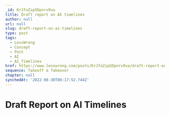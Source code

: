 ```yaml
---
_id: KrJfoZzpSDpnrv9va
title: Draft report on AI timelines
author: null
url: null
slug: draft-report-on-ai-timelines
type: post
tags:
  - LessWrong
  - Concept
  - Post
  - AI
  - AI_Timelines
href: https://www.lesswrong.com/posts/KrJfoZzpSDpnrv9va/draft-report-on-ai-timelines
sequence: Takeoff & Takeover
chapter: null
synchedAt: '2022-08-30T08:17:52.744Z'
---
```


# Draft Report on AI Timelines
